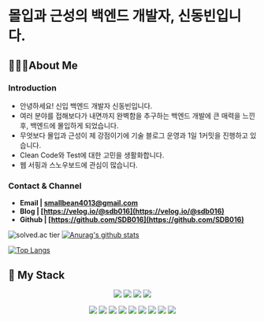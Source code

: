 
# 몰입과 근성의 백엔드 개발자, 신동빈입니다.

## 🙋🏻‍♂️**About Me**


### **Introduction**

- 안녕하세요! 신입 백엔드 개발자 신동빈입니다.
- 여러 분야를 접해보다가 내면까지 완벽함을 추구하는 백엔드 개발에 
큰 매력을 느낀 후, 백엔드에 몰입하게 되었습니다.
- 무엇보다 몰입과 근성이 제 강점이기에 기술 블로그 운영과 1일 1커밋을 진행하고 있습니다.
- Clean Code와 Test에 대한 고민을 생활화합니다.
- 웹 서핑과 스노우보드에 관심이 많습니다.

### **Contact & Channel**

- **Email | smallbean4013@gmail.com**
- **Blog | [https://velog.io/@sdb016](https://velog.io/@sdb016)**
- **Github | [https://github.com/SDB016](https://github.com/SDB016)**

![solved.ac tier](http://mazassumnida.wtf/api/v2/generate_badge?boj=dongbin4013) [![Anurag's github stats](https://github-readme-stats.vercel.app/api?username=SDB016&show_icons=true&theme=dracula)](https://github.com/SDB016/github-readme-stats)

[![Top Langs](https://github-readme-stats.vercel.app/api/top-langs/?username=SDB016&hide=Jupyter%20Notebook,javascript,python&layout=compact)](https://github.com/SDB016/github-readme-stats)




## 📓 My Stack 
  
<p align="center">
  <img src="https://img.shields.io/badge/Python-3766AB?style=flat-square&logo=Python&logoColor=white"/></a>
  <img src="https://img.shields.io/badge/Java-007396?style=flat-square&logo=Java&logoColor=white"/></a>
  <img src="https://img.shields.io/badge/C++-00599C?style=flat-square&logo=C++&logoColor=white"/></a>
  <img src="https://img.shields.io/badge/C-A8B9CC?style=flat-square&logo=C&logoColor=white"/></a>
</p>
<p align="center">
  <img src="https://img.shields.io/badge/Spring-6DB33F?style=flat-square&logo=Spring&logoColor=white"/></a>
  <img src="https://img.shields.io/badge/Android-3DDC84?style=flat-square&logo=Android&logoColor=white"/></a>
  <img src="https://img.shields.io/badge/MySQL-4479A1?style=flat-square&logo=MySQL&logoColor=white"/></a>
  <img src="https://img.shields.io/badge/Oracle Database-F80000?style=flat-square&logo=Oracle&logoColor=white"/></a>
  <img src="https://img.shields.io/badge/Elasticsearch-F6BF13?style=flat-square&logo=Elasticsearch&logoColor=white"/></a>
  <img src="https://img.shields.io/badge/Beats-07A0D7?style=flat-square&logo=Beats&logoColor=white"/></a>
  <img src="https://img.shields.io/badge/Logstash-00B9AD?style=flat-square&logo=Logstash&logoColor=white"/></a>
  <img src="https://img.shields.io/badge/Kibana-E55389?style=flat-square&logo=Kibana&logoColor=white"/></a>
  <img src="https://img.shields.io/badge/Github-181717?style=flat-square&logo=GitHub&logoColor=white"/></a>
</p>


